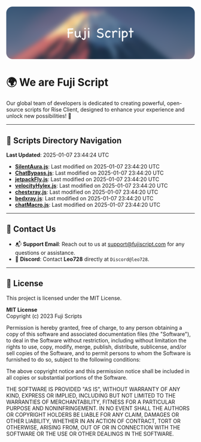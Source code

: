 ![Banner](.github/b.webp)

# 🌍 **We are Fuji Script**

Our global team of developers is dedicated to creating powerful, open-source scripts for Rise Client, designed to enhance your experience and unlock new possibilities! 🌟

---
<!-- SCRIPTS_NAVIGATION_START -->
## 📂 **Scripts Directory Navigation**

**Last Updated**: 2025-01-07 23:44:24 UTC

- **[SilentAura.js](scripts/SilentAura.js)**: Last modified on 2025-01-07 23:44:20 UTC
- **[ChatBypass.js](scripts/ChatBypass.js)**: Last modified on 2025-01-07 23:44:20 UTC
- **[jetpackFly.js](scripts/jetpackFly.js)**: Last modified on 2025-01-07 23:44:20 UTC
- **[velocityHylex.js](scripts/velocityHylex.js)**: Last modified on 2025-01-07 23:44:20 UTC
- **[chestxray.js](scripts/chestxray.js)**: Last modified on 2025-01-07 23:44:20 UTC
- **[bedxray.js](scripts/bedxray.js)**: Last modified on 2025-01-07 23:44:20 UTC
- **[chatMacro.js](scripts/chatMacro.js)**: Last modified on 2025-01-07 23:44:20 UTC

<!-- SCRIPTS_NAVIGATION_END -->

---

## 💬 **Contact Us**  
- 📬 **Support Email**: Reach out to us at [support@fujiscript.com](mailto:support@fujiscript.com) for any questions or assistance.  
- 💬 **Discord**: Contact **Leo728** directly at `Discord@leo728`.

---

## 📜 **License**

This project is licensed under the MIT License.  

**MIT License**  
Copyright (c) 2023 Fuji Scripts  

Permission is hereby granted, free of charge, to any person obtaining a copy of this software and associated documentation files (the "Software"), to deal in the Software without restriction, including without limitation the rights to use, copy, modify, merge, publish, distribute, sublicense, and/or sell copies of the Software, and to permit persons to whom the Software is furnished to do so, subject to the following conditions:  

The above copyright notice and this permission notice shall be included in all copies or substantial portions of the Software.  

THE SOFTWARE IS PROVIDED "AS IS", WITHOUT WARRANTY OF ANY KIND, EXPRESS OR IMPLIED, INCLUDING BUT NOT LIMITED TO THE WARRANTIES OF MERCHANTABILITY, FITNESS FOR A PARTICULAR PURPOSE AND NONINFRINGEMENT. IN NO EVENT SHALL THE AUTHORS OR COPYRIGHT HOLDERS BE LIABLE FOR ANY CLAIM, DAMAGES OR OTHER LIABILITY, WHETHER IN AN ACTION OF CONTRACT, TORT OR OTHERWISE, ARISING FROM, OUT OF OR IN CONNECTION WITH THE SOFTWARE OR THE USE OR OTHER DEALINGS IN THE SOFTWARE.  
